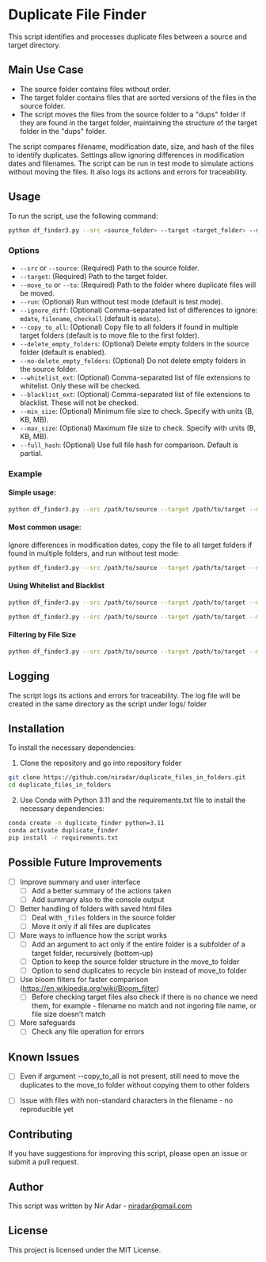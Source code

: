 # Duplicate File Finder

This script identifies and processes duplicate files between a source and target directory.

## Main Use Case

- The source folder contains files without order.
- The target folder contains files that are sorted versions of the files in the source folder.
- The script moves the files from the source folder to a "dups" folder if they are found in the target folder, maintaining the structure of the target folder in the "dups" folder.

The script compares filename, modification date, size, and hash of the files to identify duplicates. Settings allow ignoring differences in modification dates and filenames. The script can be run in test mode to simulate actions without moving the files. It also logs its actions and errors for traceability.


## Usage

To run the script, use the following command:

```sh
python df_finder3.py --src <source_folder> --target <target_folder> --move_to <move_to_folder> [options]
```

### Options

- `--src` or `--source`: (Required) Path to the source folder.
- `--target`: (Required) Path to the target folder.
- `--move_to` or `--to`: (Required) Path to the folder where duplicate files will be moved.
- `--run`: (Optional) Run without test mode (default is test mode).
- `--ignore_diff`: (Optional) Comma-separated list of differences to ignore: `mdate`, `filename`, `checkall` (default is `mdate`).
- `--copy_to_all`: (Optional) Copy file to all folders if found in multiple target folders (default is to move file to the first folder).
- `--delete_empty_folders`: (Optional) Delete empty folders in the source folder (default is enabled).
- `--no-delete_empty_folders`: (Optional) Do not delete empty folders in the source folder.
- `--whitelist_ext`: (Optional) Comma-separated list of file extensions to whitelist. Only these will be checked.
- `--blacklist_ext`: (Optional) Comma-separated list of file extensions to blacklist. These will not be checked.
- `--min_size`: (Optional) Minimum file size to check. Specify with units (B, KB, MB).
- `--max_size`: (Optional) Maximum file size to check. Specify with units (B, KB, MB).
- `--full_hash`: (Optional) Use full file hash for comparison. Default is partial.

### Example

#### Simple usage:
```sh
python df_finder3.py --src /path/to/source --target /path/to/target --move_to /path/to/move_to --run
```
#### Most common usage:
Ignore differences in modification dates, copy the file to all target folders if found in multiple folders, and run without test mode:
```sh
python df_finder3.py --src /path/to/source --target /path/to/target --move_to /path/to/move_to --run --ignore_diff mdate --copy_to_all
```

#### Using Whitelist and Blacklist
```sh
python df_finder3.py --src /path/to/source --target /path/to/target --move_to /path/to/destination --whitelist_ext jpg,png --run
```

```sh
python df_finder3.py --src /path/to/source --target /path/to/target --move_to /path/to/destination --blacklist_ext tmp,log --run
```

#### Filtering by File Size
```sh
python df_finder3.py --src /path/to/source --target /path/to/target --move_to /path/to/destination --min_size 1MB --max_size 100MB --run
```

## Logging
The script logs its actions and errors for traceability. The log file will be created in the same directory as the script under logs/ folder


## Installation

To install the necessary dependencies:

1. Clone the repository and go into repository folder
```sh
git clone https://github.com/niradar/duplicate_files_in_folders.git
cd duplicate_files_in_folders
```

2. Use Conda with Python 3.11 and the requirements.txt file to install the necessary dependencies:
```sh
conda create -n duplicate_finder python=3.11
conda activate duplicate_finder
pip install -r requirements.txt
```

## Possible Future Improvements
- [ ] Improve summary and user interface
    - [ ] Add a better summary of the actions taken
    - [ ] Add summary also to the console output
- [ ] Better handling of folders with saved html files
  - [ ] Deal with `_files` folders in the source folder
  - [ ] Move it only if all files are duplicates
- [ ] More ways to influence how the script works
  - [ ] Add an argument to act only if the entire folder is a subfolder of a target folder, recursively (bottom-up)
  - [ ] Option to keep the source folder structure in the move_to folder
  - [ ] Option to send duplicates to recycle bin instead of move_to folder
- [ ] Use bloom filters for faster comparison (https://en.wikipedia.org/wiki/Bloom_filter)
  - [ ] Before checking target files also check if there is no chance we need them, for example - filename no match and not ingoring file name, or file size doesn't match
- [ ] More safeguards
  - [ ] Check any file operation for errors
## Known Issues
- [ ] Even if argument --copy_to_all is not present, still need to move the duplicates to the move_to folder without copying them to other folders
- [ ] Issue with files with non-standard characters in the filename - no reproducible yet


## Contributing
If you have suggestions for improving this script, please open an issue or submit a pull request.

## Author
This script was written by Nir Adar - [niradar@gmail.com](mailto:niradar@gmail.com)

## License
This project is licensed under the MIT License.
